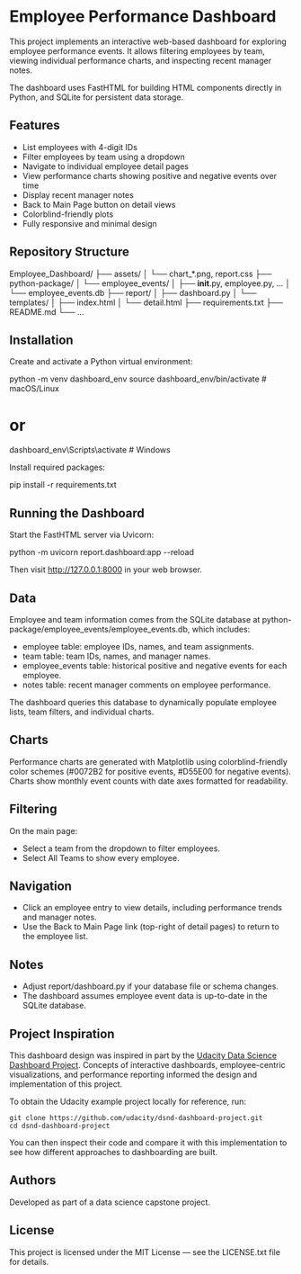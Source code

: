 # Employee Performance Dashboard

This project implements an interactive web-based dashboard for exploring employee performance events. It allows filtering employees by team, viewing individual performance charts, and inspecting recent manager notes.

The dashboard uses FastHTML for building HTML components directly in Python, and SQLite for persistent data storage.

## Features

- List employees with 4-digit IDs
- Filter employees by team using a dropdown
- Navigate to individual employee detail pages
- View performance charts showing positive and negative events over time
- Display recent manager notes
- Back to Main Page button on detail views
- Colorblind-friendly plots
- Fully responsive and minimal design

## Repository Structure

Employee_Dashboard/
├── assets/
│   └── chart_*.png, report.css
├── python-package/
│   └── employee_events/
│       ├── __init__.py, employee.py, ...
│       └── employee_events.db
├── report/
│   ├── dashboard.py
│   └── templates/
│       ├── index.html
│       └── detail.html
├── requirements.txt
├── README.md
└── ...

## Installation

Create and activate a Python virtual environment:

python -m venv dashboard_env
source dashboard_env/bin/activate  # macOS/Linux
# or
dashboard_env\Scripts\activate     # Windows

Install required packages:

pip install -r requirements.txt

## Running the Dashboard

Start the FastHTML server via Uvicorn:

python -m uvicorn report.dashboard:app --reload

Then visit http://127.0.0.1:8000 in your web browser.

## Data

Employee and team information comes from the SQLite database at python-package/employee_events/employee_events.db, which includes:

- employee table: employee IDs, names, and team assignments.
- team table: team IDs, names, and manager names.
- employee_events table: historical positive and negative events for each employee.
- notes table: recent manager comments on employee performance.

The dashboard queries this database to dynamically populate employee lists, team filters, and individual charts.

## Charts

Performance charts are generated with Matplotlib using colorblind-friendly color schemes (#0072B2 for positive events, #D55E00 for negative events). Charts show monthly event counts with date axes formatted for readability.

## Filtering

On the main page:
- Select a team from the dropdown to filter employees.
- Select All Teams to show every employee.

## Navigation

- Click an employee entry to view details, including performance trends and manager notes.
- Use the Back to Main Page link (top-right of detail pages) to return to the employee list.

## Notes

- Adjust report/dashboard.py if your database file or schema changes.
- The dashboard assumes employee event data is up-to-date in the SQLite database.

## Project Inspiration

This dashboard design was inspired in part by the [Udacity Data Science Dashboard Project](https://github.com/udacity/dsnd-dashboard-project). Concepts of interactive dashboards, employee-centric visualizations, and performance reporting informed the design and implementation of this project.

To obtain the Udacity example project locally for reference, run:

```
git clone https://github.com/udacity/dsnd-dashboard-project.git
cd dsnd-dashboard-project
```

You can then inspect their code and compare it with this implementation to see how different approaches to dashboarding are built.

## Authors

Developed as part of a data science capstone project.

## License

This project is licensed under the MIT License — see the LICENSE.txt file for details.
